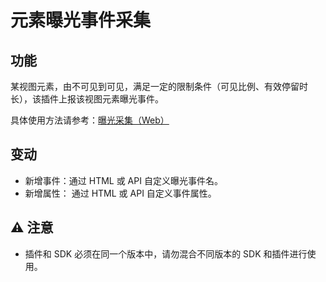 # 元素曝光事件采集

## 功能
某视图元素，由不可见到可见，满足一定的限制条件（可见比例、有效停留时长），该插件上报该视图元素曝光事件。

具体使用方法请参考：[曝光采集（Web）](https://manual.sensorsdata.cn/sa/latest/tech_sdk_client_web_expose-123962352.html)

## 变动
- 新增事件：通过 HTML 或 API 自定义曝光事件名。
- 新增属性： 通过 HTML 或 API 自定义事件属性。

## ⚠️ 注意
- 插件和 SDK 必须在同一个版本中，请勿混合不同版本的 SDK 和插件进行使用。